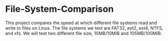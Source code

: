 # File-System-Comparison
This project compares the speed at which different file systems read and write to files on Linux. The file systems we test are FAT32, ext2, ext4, NTFS, and xfs. We will test two different file size, 10MB/10MiB and 105MB/100MiB.
